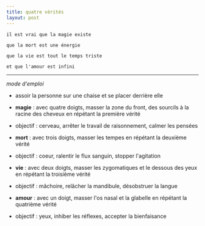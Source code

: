 ```yaml
---
title: quatre vérités
layout: post
---
```


`il est vrai que la magie existe`

`que la mort est une énergie`

`que la vie est tout le temps triste`

`et que l'amour est infini`

---

*mode d'emploi*

- assoir la personne sur une chaise et se placer derrière elle

- **magie** : avec quatre doigts, masser la zone du front, des sourcils à la racine des cheveux en répétant la première vérité

- objectif : cerveau, arrêter le travail de raisonnement, calmer les pensées

- **mort** : avec trois doigts, masser les tempes en répétant la deuxième vérité

- objectif : coeur, ralentir le flux sanguin, stopper l'agitation

- **vie** : avec deux doigts, masser les zygomatiques et le dessous des yeux en répétant la troisième vérité

- objectif : mâchoire, relâcher la mandibule, désobstruer la langue

- **amour** : avec un doigt, masser l'os nasal et la glabelle en répétant la quatrième vérité

- objectif : yeux, inhiber les réflexes, accepter la bienfaisance
